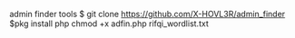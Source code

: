 admin finder tools
$ git clone https://github.com/X-HOVL3R/admin_finder 
$pkg install php
chmod +x  adfin.php rifqi_wordlist.txt
